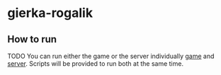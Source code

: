 gierka-rogalik 
==============

How to run
----------

TODO
You can run either the game or the server individually [game](game/README.md) and [server](server/README.md). Scripts will be provided to run both at the same time.